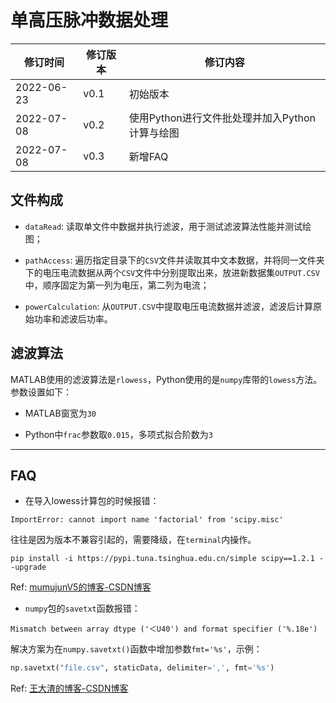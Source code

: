# 单高压脉冲数据处理

| 修订时间   | 修订版本 | 修订内容 |
| ---       | ---      | --- |
|2022-06-23 | v0.1      |初始版本|
|2022-07-08 | v0.2      |使用Python进行文件批处理并加入Python计算与绘图|
|2022-07-08 | v0.3      |新增FAQ|

## 文件构成

- `dataRead`: 读取单文件中数据并执行滤波，用于测试滤波算法性能并测试绘图；

- `pathAccess`: 遍历指定目录下的`CSV`文件并读取其中文本数据，并将同一文件夹下的电压电流数据从两个`CSV`文件中分别提取出来，放进新数据集`OUTPUT.CSV`中，顺序固定为第一列为电压，第二列为电流；

- `powerCalculation`: 从`OUTPUT.CSV`中提取电压电流数据并滤波，滤波后计算原始功率和滤波后功率。 

## 滤波算法

MATLAB使用的滤波算法是`rlowess`，Python使用的是`numpy`库带的`lowess`方法。参数设置如下：

- MATLAB窗宽为`30`

- Python中`frac`参数取`0.015`，多项式拟合阶数为`3`


---

## FAQ

* 在导入lowess计算包的时候报错：

```
ImportError: cannot import name 'factorial' from 'scipy.misc'
```

往往是因为版本不兼容引起的，需要降级，在`terminal`内操作。

```
pip install -i https://pypi.tuna.tsinghua.edu.cn/simple scipy==1.2.1 --upgrade
```

Ref: [mumujunV5的博客-CSDN博客](https://blog.csdn.net/youruolinmc/article/details/104548407/)

* `numpy`包的`savetxt`函数报错：

```
Mismatch between array dtype ('＜U40') and format specifier ('%.18e')
```

解决方案为在`numpy.savetxt()`函数中增加参数`fmt='%s'`，示例：

```python
np.savetxt("file.csv", staticData, delimiter=',', fmt='%s')
```

Ref: [王大渣的博客-CSDN博客](https://blog.csdn.net/qq_41221841/article/details/109571665)

